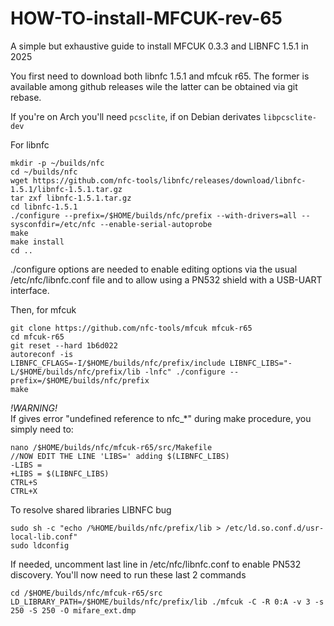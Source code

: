 # HOW-TO-install-MFCUK-rev-65
A simple but exhaustive guide to install MFCUK 0.3.3 and LIBNFC 1.5.1 in 2025

You first need to download both libnfc 1.5.1 and mfcuk r65. The former is available among github releases wile the latter can be obtained via git rebase.

If you're on Arch you'll need `pcsclite`, if on Debian derivates `libpcsclite-dev`

For libnfc

    mkdir -p ~/builds/nfc
    cd ~/builds/nfc
    wget https://github.com/nfc-tools/libnfc/releases/download/libnfc-1.5.1/libnfc-1.5.1.tar.gz
    tar zxf libnfc-1.5.1.tar.gz
    cd libnfc-1.5.1
    ./configure --prefix=/$HOME/builds/nfc/prefix --with-drivers=all --sysconfdir=/etc/nfc --enable-serial-autoprobe
    make
    make install
    cd ..
./configure options are needed to enable editing options via the usual /etc/nfc/libnfc.conf file and to allow using a PN532 shield with a USB-UART interface.

Then, for mfcuk

    git clone https://github.com/nfc-tools/mfcuk mfcuk-r65
    cd mfcuk-r65
    git reset --hard 1b6d022
    autoreconf -is
    LIBNFC_CFLAGS=-I/$HOME/builds/nfc/prefix/include LIBNFC_LIBS="-L/$HOME/builds/nfc/prefix/lib -lnfc" ./configure --prefix=/$HOME/builds/nfc/prefix
    make

*!WARNING!*  
If gives error "undefined reference to nfc_*" during make procedure, you simply need to:

    nano /$HOME/builds/nfc/mfcuk-r65/src/Makefile
    //NOW EDIT THE LINE 'LIBS=' adding $(LIBNFC_LIBS)
    -LIBS =
    +LIBS = $(LIBNFC_LIBS)
    CTRL+S
    CTRL+X

To resolve shared libraries LIBNFC bug

    sudo sh -c "echo /%HOME/builds/nfc/prefix/lib > /etc/ld.so.conf.d/usr-local-lib.conf"
    sudo ldconfig
   
If needed, uncomment last line in /etc/nfc/libnfc.conf to enable PN532 discovery.
You'll now need to run these last 2 commands

    cd /$HOME/builds/nfc/mfcuk-r65/src  
    LD_LIBRARY_PATH=/$HOME/builds/nfc/prefix/lib ./mfcuk -C -R 0:A -v 3 -s 250 -S 250 -O mifare_ext.dmp
